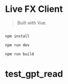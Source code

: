 # Live FX Client

> Built with Vue.

```bash

npm install

npm run dev

npm run build

```
# test_gpt_read
